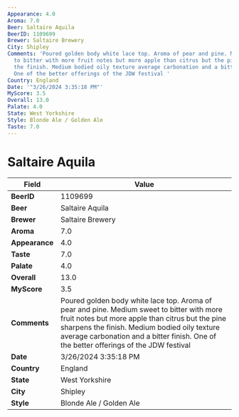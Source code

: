 ```yaml
---
Appearance: 4.0
Aroma: 7.0
Beer: Saltaire Aquila
BeerID: 1109699
Brewer: Saltaire Brewery
City: Shipley
Comments: 'Poured golden body white lace top. Aroma of pear and pine. Medium sweet
  to bitter with more fruit notes but more apple than citrus but the pine sharpens
  the finish. Medium bodied oily texture average carbonation and a bitter finish.
  One of the better offerings of the JDW festival '
Country: England
Date: '"3/26/2024 3:35:18 PM"'
MyScore: 3.5
Overall: 13.0
Palate: 4.0
State: West Yorkshire
Style: Blonde Ale / Golden Ale
Taste: 7.0
---
```


# Saltaire Aquila

| Field         | Value |
|---------------|-------|
| **BeerID** | 1109699 |
| **Beer** | Saltaire Aquila |
| **Brewer** | Saltaire Brewery |
| **Aroma** | 7.0 |
| **Appearance** | 4.0 |
| **Taste** | 7.0 |
| **Palate** | 4.0 |
| **Overall** | 13.0 |
| **MyScore** | 3.5 |
| **Comments** | Poured golden body white lace top. Aroma of pear and pine. Medium sweet to bitter with more fruit notes but more apple than citrus but the pine sharpens the finish. Medium bodied oily texture average carbonation and a bitter finish. One of the better offerings of the JDW festival  |
| **Date** | 3/26/2024 3:35:18 PM |
| **Country** | England |
| **State** | West Yorkshire |
| **City** | Shipley |
| **Style** | Blonde Ale / Golden Ale |
